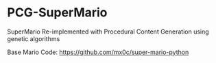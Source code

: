 # PCG-SuperMario
SuperMario Re-implemented with Procedural Content Generation using genetic algorithms

Base Mario Code: https://github.com/mx0c/super-mario-python
